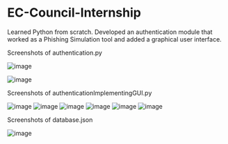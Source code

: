 # EC-Council-Internship
Learned Python from scratch. Developed an authentication module that worked as a Phishing Simulation tool and added a graphical user interface.



Screenshots of authentication.py

![image](https://user-images.githubusercontent.com/51193121/119120374-d55db800-ba49-11eb-83ac-9e8decd26a58.png)

![image](https://user-images.githubusercontent.com/51193121/119120851-65036680-ba4a-11eb-9c67-cbe2314f4378.png)



Screenshots of authenticationImplementingGUI.py

![image](https://user-images.githubusercontent.com/51193121/119121513-24f0b380-ba4b-11eb-99d2-386e6715df5a.png)
![image](https://user-images.githubusercontent.com/51193121/119121576-333ecf80-ba4b-11eb-878d-e4287cb49730.png)
![image](https://user-images.githubusercontent.com/51193121/119121620-42258200-ba4b-11eb-9355-d17ded270ca9.png)
![image](https://user-images.githubusercontent.com/51193121/119121841-844ec380-ba4b-11eb-8c59-b4ae2c0a044d.png)
![image](https://user-images.githubusercontent.com/51193121/119121686-57021580-ba4b-11eb-9a00-5fbc6123985c.png)
![image](https://user-images.githubusercontent.com/51193121/119121707-5e292380-ba4b-11eb-8dce-81241dcd9070.png)


Screenshots of database.json

![image](https://user-images.githubusercontent.com/51193121/119122026-b3fdcb80-ba4b-11eb-9379-46b610611895.png)

